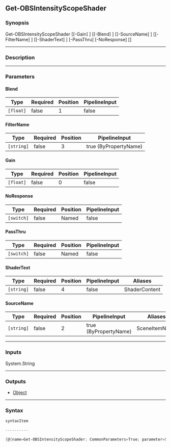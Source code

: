 Get-OBSIntensityScopeShader
---------------------------

### Synopsis

Get-OBSIntensityScopeShader [[-Gain] <float>] [[-Blend] <float>] [[-SourceName] <string>] [[-FilterName] <string>] [[-ShaderText] <string>] [-PassThru] [-NoResponse] [<CommonParameters>]

---

### Description

---

### Parameters
#### **Blend**

|Type     |Required|Position|PipelineInput|
|---------|--------|--------|-------------|
|`[float]`|false   |1       |false        |

#### **FilterName**

|Type      |Required|Position|PipelineInput        |
|----------|--------|--------|---------------------|
|`[string]`|false   |3       |true (ByPropertyName)|

#### **Gain**

|Type     |Required|Position|PipelineInput|
|---------|--------|--------|-------------|
|`[float]`|false   |0       |false        |

#### **NoResponse**

|Type      |Required|Position|PipelineInput|
|----------|--------|--------|-------------|
|`[switch]`|false   |Named   |false        |

#### **PassThru**

|Type      |Required|Position|PipelineInput|
|----------|--------|--------|-------------|
|`[switch]`|false   |Named   |false        |

#### **ShaderText**

|Type      |Required|Position|PipelineInput|Aliases      |
|----------|--------|--------|-------------|-------------|
|`[string]`|false   |4       |false        |ShaderContent|

#### **SourceName**

|Type      |Required|Position|PipelineInput        |Aliases      |
|----------|--------|--------|---------------------|-------------|
|`[string]`|false   |2       |true (ByPropertyName)|SceneItemName|

---

### Inputs
System.String

---

### Outputs
* [Object](https://learn.microsoft.com/en-us/dotnet/api/System.Object)

---

### Syntax
```PowerShell
syntaxItem
```
```PowerShell
----------
```
```PowerShell
{@{name=Get-OBSIntensityScopeShader; CommonParameters=True; parameter=System.Object[]}}
```
